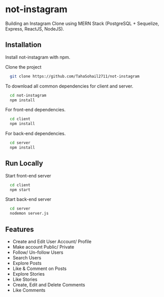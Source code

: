 # not-instagram

Building an Instagram Clone using MERN Stack (PostgreSQL + Sequelize, Express, ReactJS, NodeJS).

## Installation

Install not-instagram with npm.

Clone the project

```bash
  git clone https://github.com/TahaSohail2711/not-instagram
```

To download all common dependencies for client and server.

```bash
  cd not-instagram
  npm install
```

For front-end dependencies.

```bash
  cd client
  npm install
```

For back-end dependencies.

```bash
  cd server
  npm install
```

## Run Locally

Start front-end server

```bash
  cd client
  npm start
```

Start back-end server

```bash
  cd server
  nodemon server.js
```

## Features

- Create and Edit User Account/ Profile
- Make account Public/ Private
- Follow/ Un-follow Users
- Search Users
- Explore Posts
- Like & Comment on Posts
- Explore Stories
- Like Stories
- Create, Edit and Delete Comments
- Like Comments
